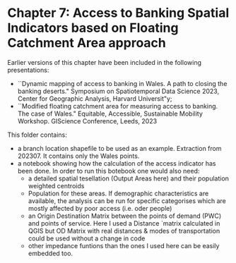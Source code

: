 # Chapter 7: Access to Banking Spatial Indicators based on Floating Catchment Area approach

Earlier versions of this chapter have been included in the following presentations: 
- ``Dynamic mapping of access to banking in Wales. A path to closing the banking deserts." Symposium on Spatiotemporal Data Science 2023, Center for Geographic Analysis, Harvard Universit"y;
- ``Modified floating catchment area for measuring access to banking. The case of Wales." Equitable, Accessible, Sustainable Mobility Workshop. GIScience Conference, Leeds, 2023

This folder contains:
- a branch location shapefile to be used as an example. Extraction from 202307. It contains only the Wales points.
- a notebook showing how the calculation of the access indicator has been done. In order to run this botebook one would also need:
     - a detailed spatial tesellation (Output Areas here) and their population weighted centroids
     - Population for these areas. If demographic characteristics are available, the analysis can be run for specific categorises which are mostly affected by poor access (i.e. oder people)
     - an Origin Destination Matrix between the points of demand (PWC) and points of service. Here I used a Distance `matrix calculated in QGIS but OD Matrix with real distances & modes of transportation could be used without a change in code
     - other impedance funtions than the ones I used here can be easily embedded too.
